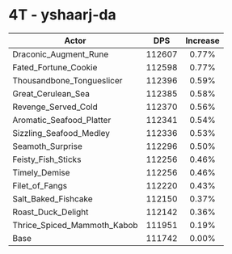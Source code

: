 # 4T - yshaarj-da
| Actor | DPS | Increase |
|---|:---:|:---:|
|Draconic_Augment_Rune|112607|0.77%|
|Fated_Fortune_Cookie|112598|0.77%|
|Thousandbone_Tongueslicer|112396|0.59%|
|Great_Cerulean_Sea|112385|0.58%|
|Revenge_Served_Cold|112370|0.56%|
|Aromatic_Seafood_Platter|112341|0.54%|
|Sizzling_Seafood_Medley|112336|0.53%|
|Seamoth_Surprise|112296|0.50%|
|Feisty_Fish_Sticks|112256|0.46%|
|Timely_Demise|112256|0.46%|
|Filet_of_Fangs|112220|0.43%|
|Salt_Baked_Fishcake|112150|0.37%|
|Roast_Duck_Delight|112142|0.36%|
|Thrice_Spiced_Mammoth_Kabob|111951|0.19%|
|Base|111742|0.00%|
